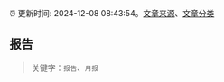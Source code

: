:alarm_clock: 更新时间: 2024-12-08 08:43:54。[文章来源](/README.md)、[文章分类](/TAGS.md)

## 报告


> 关键字：`报告`、`月报`



